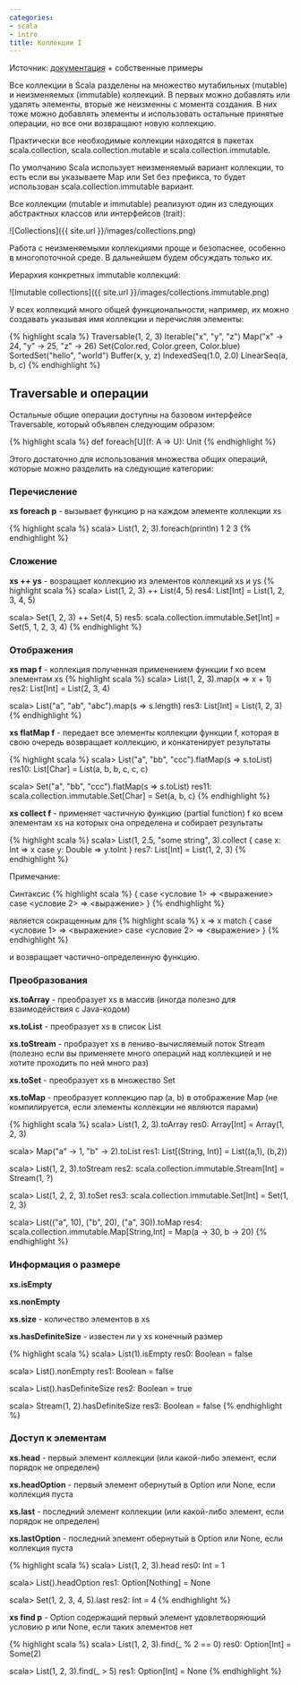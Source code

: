 ```yaml
---
categories:
- scala
- intro
title: Коллекции I
---
```


Источник: [документация](http://docs.scala-lang.org/overviews/collections/introduction.html) + собственные примеры

Все коллекции в Scala разделены на множество мутабильных (mutable) и неизменяемых (immutable) коллекций. В первых можно добавлять или удалять элементы, вторые же неизменны с момента создания. В них тоже можно добавлять элементы и использовать остальные принятые операции, но все они возвращают новую коллекцию.

Практически все необходимые коллекции находятся в пакетах scala.collection, scala.collection.mutable и scala.collection.immutable. 

По умолчанию Scala использует неизменяемый вариант коллекции, то есть если вы указываете Map или Set без префикса, то будет использован scala.collection.immutable вариант.

Все коллекции (mutable и immutable) реализуют один из следующих абстрактных классов или интерфейсов (trait):

![Collections]({{ site.url }}/images/collections.png)

Работа с неизменяемыми коллекциями проще и безопаснее, особенно в многопоточной среде. В дальнейшем будем обсуждать только их.

Иерархия конкретных immutable коллекций:

![Imutable collections]({{ site.url }}/images/collections.immutable.png)

У всех коллекций много общей функциональности, например, их можно создавать указывая имя коллекции и перечисляя элементы:

{% highlight scala %}
Traversable(1, 2, 3)
Iterable("x", "y", "z")
Map("x" -> 24, "y" -> 25, "z" -> 26)
Set(Color.red, Color.green, Color.blue)
SortedSet("hello", "world")
Buffer(x, y, z)
IndexedSeq(1.0, 2.0)
LinearSeq(a, b, c)
{% endhighlight %}

## Traversable и операции

Остальные общие операции доступны на базовом интерфейсе Traversable, который объявлен следующим образом:

{% highlight scala %}
  def foreach[U](f: A => U): Unit
{% endhighlight %}

Этого достаточно для использования множества общих операций, которые можно разделить на следующие категории:

### Перечисление

**xs foreach p** - вызывает функцию p на каждом элементе коллекции xs

{% highlight scala %}
scala> List(1, 2, 3).foreach(println)
1
2
3
{% endhighlight %}

### Сложение

**xs ++ ys** - возращает коллекцию из элементов коллекций xs и ys
{% highlight scala %}
scala> List(1, 2, 3) ++ List(4, 5)
res4: List[Int] = List(1, 2, 3, 4, 5)

scala> Set(1, 2, 3) ++ Set(4, 5)
res5: scala.collection.immutable.Set[Int] = Set(5, 1, 2, 3, 4)
{% endhighlight %}

### Отображения

**xs map f** - коллекция полученная применением функции f ко всем элементам xs
{% highlight scala %}
scala> List(1, 2, 3).map(x => x + 1)
res2: List[Int] = List(2, 3, 4)

scala> List("a", "ab", "abc").map(s => s.length)
res3: List[Int] = List(1, 2, 3)
{% endhighlight %}

**xs flatMap f** - передает все элементы коллекции функции f, которая в свою очередь возвращает коллекцию, и конкатенирует результаты

{% highlight scala %}
scala> List("a", "bb", "ccc").flatMap(s => s.toList)
res10: List[Char] = List(a, b, b, c, c, c)

scala> Set("a", "bb", "ccc").flatMap(s => s.toList)
res11: scala.collection.immutable.Set[Char] = Set(a, b, c)
{% endhighlight %}

**xs collect f** - применяет частичную функцию (partial function) f ко всем элементам xs на которых она определена и собирает результаты

{% highlight scala %}
scala> List(1, 2.5, "some string", 3).collect {
  case x: Int => x
  case y: Double => y.toInt
}
res7: List[Int] = List(1, 2, 3)
{% endhighlight %}

Примечание: 

Синтаксис 
{% highlight scala %}
{
  case <условие 1> => <выражение>
  case <условие 2> => <выражение>
}
{% endhighlight %}

является сокращенным для 
{% highlight scala %}
x => x match {
  case <условие 1> => <выражение>
  case <условие 2> => <выражение>
}
{% endhighlight %}

и возвращает частично-определенную функцию.

### Преобразования

**xs.toArray** - преобразует xs в массив (иногда полезно для взаимодействия с Java-кодом)

**xs.toList** - преобразует xs в список List

**xs.toStream** - пробразует xs в лениво-вычисляемый поток Stream (полезно если вы применяете много операций над коллекцией и не хотите проходить по ней много раз)

**xs.toSet** - преобразует xs в множество Set

**xs.toMap** - преобразует коллекцию пар (a, b) в отображение Map (не компилируется, если элементы коллекции не являются парами)

{% highlight scala %}
scala> List(1, 2, 3).toArray
res0: Array[Int] = Array(1, 2, 3)

scala> Map("a" -> 1, "b" -> 2).toList
res1: List[(String, Int)] = List((a,1), (b,2))

scala> List(1, 2, 3).toStream
res2: scala.collection.immutable.Stream[Int] = Stream(1, ?)

scala> List(1, 2, 2, 3).toSet
res3: scala.collection.immutable.Set[Int] = Set(1, 2, 3)

scala> List(("a", 10), ("b", 20), ("a", 30)).toMap
res4: scala.collection.immutable.Map[String,Int] = Map(a -> 30, b -> 20)
{% endhighlight %}

### Информация о размере

**xs.isEmpty**

**xs.nonEmpty**

**xs.size** - количество элементов в xs

**xs.hasDefiniteSize** - известен ли у xs конечный размер

{% highlight scala %}
scala> List(1).isEmpty
res0: Boolean = false

scala> List().nonEmpty
res1: Boolean = false

scala> List().hasDefiniteSize
res2: Boolean = true

scala> Stream(1, 2).hasDefiniteSize
res3: Boolean = false
{% endhighlight %}

### Доступ к элементам

**xs.head** - первый элемент коллекции (или какой-либо элемент, если порядок не определен)

**xs.headOption** - первый элемент обернутый в Option или None, если коллекция пуста

**xs.last** - последний элемент коллекции (или какой-либо элемент, если порядок не определен)

**xs.lastOption** - последний элемент обернутый в Option или None, если коллекция пуста

{% highlight scala %}
scala> List(1, 2, 3).head
res0: Int = 1

scala> List().headOption
res1: Option[Nothing] = None

scala> Set(1, 2, 3, 4, 5).last
res2: Int = 4
{% endhighlight %}

**xs find p** - Option содержащий первый элемент удовлетворяющий условию p или None, если таких элементов нет

{% highlight scala %}
scala> List(1, 2, 3).find(_ % 2 == 0)
res0: Option[Int] = Some(2)

scala> List(1, 2, 3).find(_ > 5)
res1: Option[Int] = None
{% endhighlight %}

